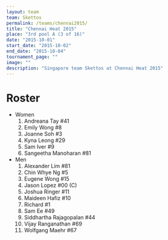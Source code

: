 ```yaml
---
layout: team
team: Skettos
permalink: /teams/chennai2015/
title: "Chennai Heat 2015"
place: "3rd pool A (3 of 16)"
date: "2015-10-01"
start_date: "2015-10-02"
end_date: "2015-10-04"
tournament_page: ""
image: ""
description: "Singapore team Skettos at Chennai Heat 2015"
---
```


# Roster

* Women
	1. Andreana Tay #41
	2. Emily Wong #8
	3. Joanne Soh #3
	4. Kyna Leong #29
	5. Sam Iver #9
	6. Sangeetha Manoharan #81
* Men
	1. Alexander Lim #81
	2. Chin Whye Ng #5
	3. Eugene Wong #15
	4. Jason Lopez #00 (C)
	5. Joshua Ringer #11
	6. Maideen	Hafiz #10
	7. Richard #1
	8. Sam Ee #49
	9. Siddhartha Rajagopalan #44
	10. Vijay Ranganathan #69
	11. Wolfgang Maehr #67
